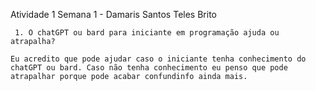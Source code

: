 Atividade 1 Semana 1 - Damaris Santos Teles Brito

```
 1. O chatGPT ou bard para iniciante em programação ajuda ou atrapalha?

Eu acredito que pode ajudar caso o iniciante tenha conhecimento do chatGPT ou bard. Caso não tenha conhecimento eu penso que pode atrapalhar porque pode acabar confundinfo ainda mais.
```
